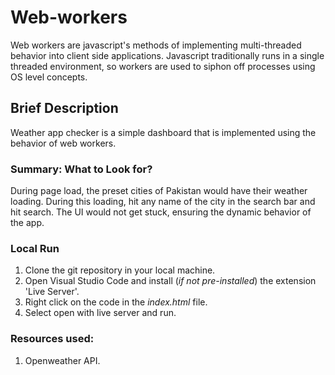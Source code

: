 # Web-workers

Web workers are javascript's methods of implementing multi-threaded behavior into client side applications. Javascript traditionally runs in a single threaded environment, so workers are used to siphon off processes using OS level concepts.

## Brief Description

Weather app checker is a simple dashboard that is implemented using the behavior of web workers. 

### Summary: What to Look for?

During page load, the preset cities of Pakistan would have their weather loading. During this loading, hit any name of the city in the search bar and hit search. The UI would not get stuck, ensuring the dynamic behavior of the app.

### Local Run

1. Clone the git repository in your local machine. 
2. Open Visual Studio Code and install (*if not pre-installed*) the extension 'Live Server'.
3. Right click on the code in the *index.html* file.
4. Select open with live server and run.

### Resources used:

1. Openweather API.
